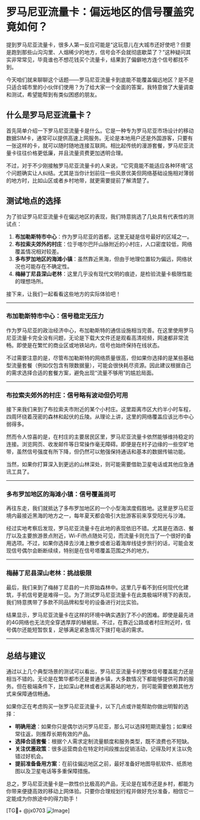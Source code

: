 # 罗马尼亚流量卡：偏远地区的信号覆盖究竟如何？

提到罗马尼亚流量卡，很多人第一反应可能是“这玩意儿在大城市还好使吧？但要是跑到那些山沟沟里、人烟稀少的地方，信号会不会就彻底歇菜了？”这种疑问其实非常常见，毕竟谁也不想花钱买个流量卡，结果到了偏僻地方连个信号都找不到。

今天咱们就来聊聊这个话题——罗马尼亚流量卡到底能不能覆盖偏远地区？是不是只适合城市里的小伙伴们使用？为了给大家一个全面的答案，我特意做了大量调查和测试，希望能帮到有类似困惑的朋友。

## 什么是罗马尼亚流量卡？

首先简单介绍一下罗马尼亚流量卡是什么。它是一种专为罗马尼亚市场设计的移动数据SIM卡，通常可以提供高速上网服务。无论是本地用户还是外国游客，只要有一张这样的卡，就可以随时随地连接互联网。相比起传统的漫游套餐，罗马尼亚流量卡往往价格更低廉，并且流量资费更加透明合理。

不过，对于不少刚接触罗马尼亚流量卡的人来说，“它究竟能不能适应各种环境”这个问题确实让人纠结。尤其是当你计划前往一些风景优美但网络基础设施相对薄弱的地方时，比如山区或者乡村地带，就更需要提前了解清楚了。

## 测试地点的选择

为了验证罗马尼亚流量卡在偏远地区的表现，我们特意挑选了几处具有代表性的测试点：

1. **布加勒斯特市中心**：作为罗马尼亚的首都，这里无疑是信号最好的区域之一。
2. **布拉索夫郊外的村庄**：位于喀尔巴阡山脉附近的小村庄，人口密度较低，网络覆盖情况相对较差。
3. **多布罗加地区的海滩小镇**：虽然靠近黑海，但由于地理位置较为偏远，网络状况也可能存在不确定性。
4. **梅赫丁尼县深山老林**：这里几乎没有现代文明的痕迹，是检验流量卡极限性能的理想场所。

接下来，让我们一起看看这些地方的实际体验吧！

---

### 布加勒斯特市中心：信号稳定无压力

作为罗马尼亚的政治经济中心，布加勒斯特的通信设施相当完善。在这里使用罗马尼亚流量卡完全没有问题，无论是下载大文件还是观看高清视频，网速都非常流畅。即使是在繁忙的商业区或地铁站内，信号也始终保持在线状态。

不过需要注意的是，尽管布加勒斯特的网络质量很高，但如果你选择的是某些基础型流量套餐（例如仅包含有限数据量），可能会很快耗尽资源。因此建议根据自己的需求选择合适的套餐方案，避免出现“流量不够用”的尴尬局面。

---

### 布拉索夫郊外的村庄：信号略有波动但仍可用

接下来我们来到了布拉索夫市附近的某个小村庄。这里距离市区大约半小时车程，四周环绕着茂密的森林和起伏的丘陵。从理论上讲，这里的网络覆盖应该比市中心弱得多。

然而令人惊喜的是，在村庄的主要居民区里，罗马尼亚流量卡依然能够维持稳定的连接。浏览网页、收发邮件等日常操作毫无障碍。即便是在村子边缘的一些空旷地带，虽然信号强度有所下降，但仍然可以勉强保持通话和基本的数据传输功能。

当然，如果你打算深入到更远的山林深处，则可能需要借助卫星电话或其他应急通讯工具了。

---

### 多布罗加地区的海滩小镇：信号覆盖尚可

再往东走，我们就抵达了多布罗加地区的一个小型海滨度假胜地。这里是罗马尼亚境内最接近黑海的地方之一，每年夏天都会吸引大批游客前来享受阳光与沙滩。

经过实地考察后发现，罗马尼亚流量卡在此地的表现依旧不错。尤其是在酒店、餐厅以及主要旅游景点附近，Wi-Fi热点随处可见，而流量卡则充当了一个很好的备用选项。不过，如果你选择去沙滩上散步或者沿着海岸线徒步旅行的话，可能会发现信号偶尔会断断续续，特别是在信号塔覆盖范围之外的地方。

---

### 梅赫丁尼县深山老林：挑战极限

最后，我们来到了梅赫丁尼县的一片原始森林中。这里几乎看不到任何现代化建筑，手机信号更是难得一见。为了测试罗马尼亚流量卡在此类极端环境下的表现，我们特意携带了多款不同品牌和型号的设备进行对比实验。

结果显示，罗马尼亚流量卡在这样的环境中确实遇到了不小的困难。即使是最先进的4G网络也无法完全穿透厚厚的植被层。不过，在靠近公路或者村庄附近时，信号偶尔还能短暂恢复，足够满足紧急情况下拨打电话的需求。

---

## 总结与建议

通过以上几个典型场景的测试可以看出，罗马尼亚流量卡的整体信号覆盖能力还是相当不错的。无论是在繁华都市还是普通乡镇，大多数情况下都能够提供可靠的服务。但在极端条件下，比如深山老林或者远离基站的地方，则可能需要依赖其他方式来保障通信畅通。

如果你正在考虑购买一张罗马尼亚流量卡，以下几点或许能帮助你做出明智的选择：

- **明确用途**：如果你只是偶尔访问罗马尼亚，那么可以选择短期流量包；如果经常往返，则推荐长期有效的产品。
- **选择合适套餐**：根据个人需求定制流量额度和服务类型，既不浪费也不短缺。
- **关注优惠政策**：很多运营商会在特定时间段推出促销活动，记得及时关注以免错过好机会。
- **提前准备备用方案**：在前往偏远地区之前，最好准备好地图导航软件、纸质地图以及卫星电话等多重保障措施。

总之，罗马尼亚流量卡是一款性价比极高的产品，无论是在城市还是乡村，都能为你带来便捷高效的移动上网体验。只要你合理规划行程并做好充分准备，相信它一定能成为你旅途中的得力助手！

[TG💪+ @jx0703 ![Image](https://github.com/user-attachments/assets/dbca1d08-cadb-493c-b0ec-ad6f7a83f270)]